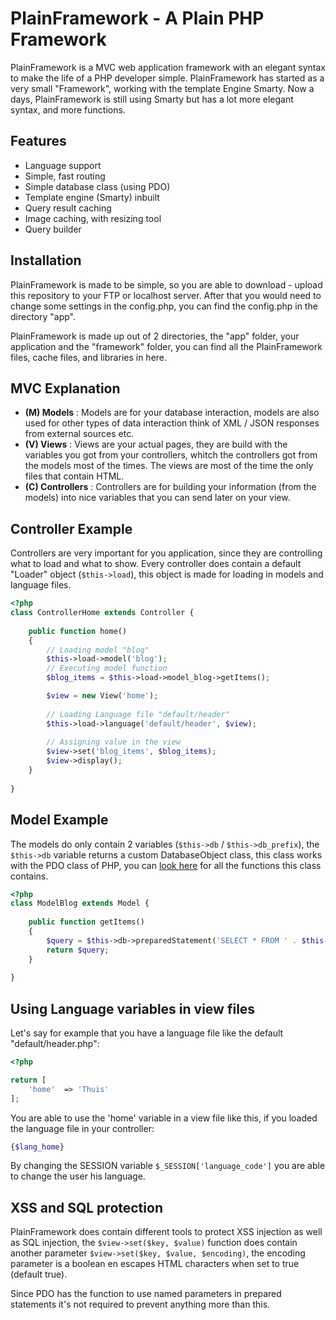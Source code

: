 # PlainFramework - A Plain PHP Framework

PlainFramework is a MVC web application framework with an elegant syntax to make the life of a PHP developer simple. PlainFramework has started as a very small "Framework", working with the template Engine Smarty. Now a days, PlainFramework is still using Smarty but has a lot more elegant syntax, and more functions.

## Features

- Language support
- Simple, fast routing
- Simple database class (using PDO)
- Template engine (Smarty) inbuilt
- Query result caching
- Image caching, with resizing tool
- Query builder

## Installation

PlainFramework is made to be simple, so you are able to download - upload this repository to your FTP or localhost server. After that you would need to change some settings in the config.php, you can find the config.php in the directory "app".

PlainFramework is made up out of 2 directories, the "app" folder, your application and the "framework" folder, you can find all the PlainFramework files, cache files, and libraries in here.

## MVC Explanation

- **(M) Models** : Models are for your database interaction, models are also used for other types of data interaction think of XML / JSON responses from external sources etc.
- **(V) Views** : Views are your actual pages, they are build with the variables you got from your controllers, whitch the controllers got from the models most of the times. The views are most of the time the only files that contain HTML.
- **(C) Controllers** : Controllers are for building your information (from the models) into nice variables that you can send later on your view.

## Controller Example

Controllers are very important for you application, since they are controlling what to load and what to show. Every controller does contain a default "Loader" object (`$this->load`), this object is made for loading in models and language files.

```php
<?php
class ControllerHome extends Controller {
    
    public function home()
    {   
        // Loading model "blog"
        $this->load->model('blog');
        // Executing model function
        $blog_items = $this->load->model_blog->getItems();

        $view = new View('home');
        
        // Loading Language file "default/header"
        $this->load->language('default/header', $view);
        
        // Assigning value in the view
        $view->set('blog_items', $blog_items);
        $view->display();
    }
    
}
```

## Model Example

The models do only contain 2 variables (`$this->db` / `$this->db_prefix`), the `$this->db` variable returns a custom DatabaseObject class, this class works with the PDO class of PHP, you can [look here](https://github.com/Shadow48402/PlainFramework/blob/master/framework/bin/class.database.php) for all the functions this class contains.

```php
<?php
class ModelBlog extends Model {
    
    public function getItems()
    {
        $query = $this->db->preparedStatement('SELECT * FROM ' . $this->db_prefix . 'blog_item WHERE public=:public', [':public' => 1]);
        return $query;
    }
    
}
```

## Using Language variables in view files

Let's say for example that you have a language file like the default "default/header.php":
```php
<?php

return [
    'home'  => 'Thuis'
];
```

You are able to use the 'home' variable in a view file like this, if you loaded the language file in your controller:
```php
{$lang_home}
```

By changing the SESSION variable `$_SESSION['language_code']` you are able to change the user his language.

## XSS and SQL protection

PlainFramework does contain different tools to protect XSS injection as well as SQL injection, the `$view->set($key, $value)` function does contain another parameter `$view->set($key, $value, $encoding)`, the encoding parameter is a boolean en escapes HTML characters when set to true (default true).

Since PDO has the function to use named parameters in prepared statements it's not required to prevent anything more than this.
